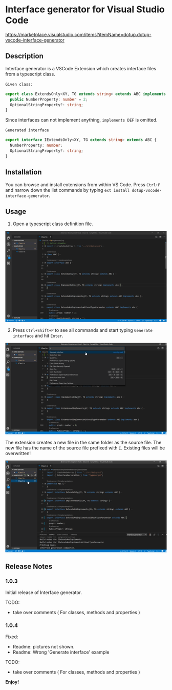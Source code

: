 # Interface generator for Visual Studio Code

https://marketplace.visualstudio.com/items?itemName=dotup.dotup-vscode-interface-generator

## Description

Interface generator is a VSCode Extension which creates interface files from a typescript class.

`Given class:`

```typescript
export class ExtendsOnly<XY, TG extends string> extends ABC implements DEF {
  public NumberProperty: number = 2;
  OptionalStringProperty?: string;
}
```

Since interfaces can not implement anything, `implements DEF` is omitted.

`Generated interface`

```typescript
export interface IExtendsOnly<XY, TG extends string> extends ABC {
  NumberProperty: number;
  OptionalStringProperty?: string;
}
```

## Installation

You can browse and install extensions from within VS Code. Press `Ctrl+P` and narrow down the list commands by typing `ext install dotup-vscode-interface-generator`.

## Usage

1. Open a typescript class definition file.

![dotup-vscode-interface-generator Screenshot](https://raw.githubusercontent.com/dotupNET/dotup-vscode-interface-generator/master/images/1_InterfaceGenerator.png)

2. Press `Ctrl+Shift+P` to see all commands and start typing `Generate interface` and hit `Enter`.

![dotup-vscode-interface-generator Screenshot](https://raw.githubusercontent.com/dotupNET/dotup-vscode-interface-generator/master/images/2_InterfaceGenerator.png)

The extension creates a new file in the same folder as the source file.
The new file has the name of the source file prefixed with `I`.
Existing files will be overwritten!

![dotup-vscode-interface-generator Screenshot](https://raw.githubusercontent.com/dotupNET/dotup-vscode-interface-generator/master/images/3_InterfaceGenerator.png)


## Release Notes

### 1.0.3

Initial release of Interface generator.

TODO:
- take over comments ( For classes, methods and properties )

### 1.0.4

Fixed:
- Readme: pictures not shown.
- Readme: Wrong 'Generate interface' example

TODO:
- take over comments ( For classes, methods and properties )

**Enjoy!**
